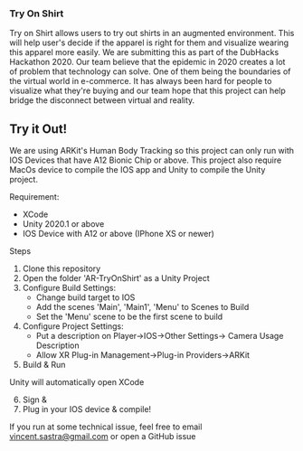 ### Try On Shirt
Try on Shirt allows users to try out shirts in an augmented environment. This will help user's decide if the apparel is right for them and visualize wearing this apparel more easily. We are submitting this as part of the DubHacks Hackathon 2020. Our team believe that the epidemic in 2020 creates a lot of problem that technology can solve. One of them being the boundaries of the virtual world in e-commerce. It has always been hard for people to visualize what they're buying and our team hope that this project can help bridge the disconnect between virtual and reality.

## Try it Out!
We are using ARKit's Human Body Tracking so this project can only run with IOS Devices that have A12 Bionic Chip or above. This project also require MacOs device to compile the IOS app and Unity to compile the Unity project.

Requirement:
- XCode
- Unity 2020.1 or above
- IOS Device with A12 or above (IPhone XS or newer)

Steps
1. Clone this repository
2. Open the folder 'AR-TryOnShirt' as a Unity Project
3. Configure Build Settings:
    - Change build target to IOS
    - Add the scenes 'Main', 'Main1', 'Menu' to Scenes to Build
    - Set the 'Menu' scene to be the first scene to build
4. Configure Project Settings:
    - Put a description on Player->IOS->Other Settings-> Camera Usage Description
    - Allow XR Plug-in Management->Plug-in Providers->ARKit
5. Build & Run

Unity will automatically open XCode

6. Sign &
7. Plug in your IOS device & compile!

If you run at some technical issue, feel free to email
vincent.sastra@gmail.com or open a GitHub issue
